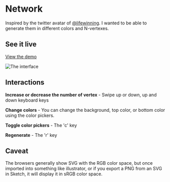 # Network

Inspired by the twitter avatar of [@lifewinning](https://mobile.twitter.com/lifewinning). I wanted to be able to generate them in different colors and N-vertexes.

## See it live

[View the demo](http://blog.zmitri.com/network/)

![The interface](http://i.imgur.com/MW447sO.png)

## Interactions

**Increase or decrease the number of vertex** - Swipe up or down, up and down keyboard keys

**Change colors** - You can change the background, top color, or bottom color using the color pickers.

**Toggle color pickers** - The 'c' key

**Regenerate** - The 'r' key

## Caveat

The browsers generally show SVG with the RGB color space, but once imported into something like illustrator, or if you export a PNG from an SVG in Sketch, it will display it in sRGB color space.

